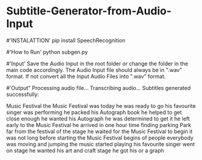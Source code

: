 # Subtitle-Generator-from-Audio-Input

#'INSTALATTION'
pip install SpeechRecognition

#'How to Run'
python subgen.py

#'Input'
Save the Audio Input in the root folder or change the folder in the main code accordingly. The Audio Input file should always be in ".wav" format. If not convert all the Input Audio Files into ".wav" format.

#'Output"
Processing audio file...
Transcribing audio...
Subtitles generated successfully:

Music Festival the Music Festival was today he was ready to go his favourite singer was performing he packed his Autograph book he helped to get close enough he wanted his Autograph he was determined to get it he left early to the Music Festival he arrived in one hour time finding parking Park far from the festival of the stage he waited for the Music Festival to begin it was not long before starting the Music Festival begins of people everybody was moving and jumping the music started playing his favourite singer went on stage he wanted his art and craft stage he got his or a graph
